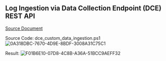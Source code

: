 ## Log Ingestion via Data Collection Endpoint (DCE) REST API
[Source Document](https://learn.microsoft.com/en-us/azure/azure-monitor/logs/tutorial-logs-ingestion-code?tabs=powershell)

Source Code: dce_custom_data_ingestion.ps1
![0A318DBC-7670-4D9E-8BDF-3008A31C75C1](https://github.com/user-attachments/assets/3c05935e-eede-4fcd-b67c-c38d97d2c353)

Result:
![F01B6E10-07D8-4C8B-A36A-51BCC9AEFF32](https://github.com/user-attachments/assets/ec13aab0-aaa9-46a4-a374-1def99410cca)
